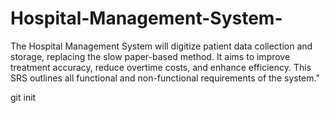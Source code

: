 # Hospital-Management-System-
 The Hospital Management System will digitize patient data collection and storage, replacing the slow paper-based method. It aims to improve treatment accuracy, reduce overtime costs, and enhance efficiency. This SRS outlines all functional and non-functional requirements of the system."

git init